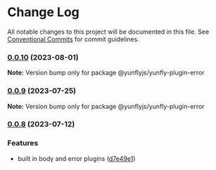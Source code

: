 # Change Log

All notable changes to this project will be documented in this file.
See [Conventional Commits](https://conventionalcommits.org) for commit guidelines.

### [0.0.10](https://github.com/yunke-yunfly/yunflyjs/compare/v0.0.9...v0.0.10) (2023-08-01)

**Note:** Version bump only for package @yunflyjs/yunfly-plugin-error





### [0.0.9](https://github.com/yunke-yunfly/yunflyjs/compare/v0.0.8...v0.0.9) (2023-07-25)

**Note:** Version bump only for package @yunflyjs/yunfly-plugin-error





### [0.0.8](https://github.com/yunke-yunfly/yunflyjs/compare/v0.0.7...v0.0.8) (2023-07-12)


### Features

* built in body and error plugins ([d7e49e1](https://github.com/yunke-yunfly/yunflyjs/commit/d7e49e12f0d97c45fb7a48f46fbcfcd520389a8a))
